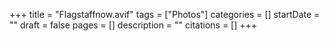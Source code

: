 +++
title = "Flagstaffnow.avif"
tags = ["Photos"]
categories = []
startDate = ""
draft = false
pages = []
description = ""
citations = []
+++
